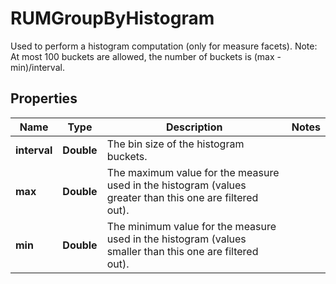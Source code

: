 # RUMGroupByHistogram

Used to perform a histogram computation (only for measure facets). Note: At most 100 buckets are allowed, the number of buckets is (max - min)/interval.

## Properties

| Name         | Type       | Description                                                                                              | Notes |
| ------------ | ---------- | -------------------------------------------------------------------------------------------------------- | ----- |
| **interval** | **Double** | The bin size of the histogram buckets.                                                                   |
| **max**      | **Double** | The maximum value for the measure used in the histogram (values greater than this one are filtered out). |
| **min**      | **Double** | The minimum value for the measure used in the histogram (values smaller than this one are filtered out). |
